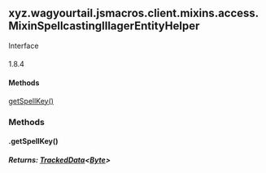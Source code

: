 

xyz.wagyourtail.jsmacros.client.mixins.access.MixinSpellcastingIllagerEntityHelper
----------------------------------------------------------------------------------

Interface
#### 

1.8.4

#### Methods

[getSpellKey()](#getSpellKey-)



### Methods

#### .getSpellKey()


##### Returns: [TrackedData](https://wagyourtail.xyz/Projects/MinecraftMappingViewer/App?mapping=INTERMEDIARY,YARN&version=1.20.5&search=net/minecraft/entity/data/TrackedData)<[Byte](https://docs.oracle.com/javase/8/docs/api/index.html?java/lang/Byte.html)>





